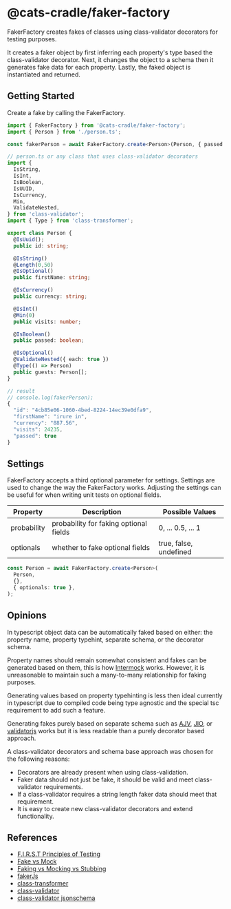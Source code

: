 # @cats-cradle/faker-factory

FakerFactory creates fakes of classes using class-validator decorators for
testing purposes.

It creates a faker object by first inferring each property's type based the
class-validator decorator. Next, it changes the object to a schema then it
generates fake data for each property. Lastly, the faked object is instantiated
and returned.

## Getting Started

Create a fake by calling the FakerFactory.

```typescript
import { FakerFactory } from '@cats-cradle/faker-factory';
import { Person } from './person.ts';

const fakerPerson = await FakerFactory.create<Person>(Person, { passed: true });
```

```typescript
// person.ts or any class that uses class-validator decorators
import {
  IsString,
  IsInt,
  IsBoolean,
  IsUUID,
  IsCurrency,
  Min,
  ValidateNested,
} from 'class-validator';
import { Type } from 'class-transformer';

export class Person {
  @IsUuid();
  public id: string;

  @IsString()
  @Length(0,50)
  @IsOptional()
  public firstName: string;

  @IsCurrency()
  public currency: string;

  @IsInt()
  @Min(0)
  public visits: number;

  @IsBoolean()
  public passed: boolean;

  @IsOptional()
  @ValidateNested({ each: true })
  @Type(() => Person)
  public guests: Person[];
}
```

```ts
// result
// console.log(fakerPerson);
{
  "id": "4cb85e06-1060-4bed-8224-14ec39e0dfa9",
  "firstName": "irure in",
  "currency": "887.56",
  "visits": 24235,
  "passed": true
}
```

## Settings

FakerFactory accepts a third optional parameter for settings. Settings are used
to change the way the FakerFactory works. Adjusting the settings can be useful
for when writing unit tests on optional fields.

| Property    | Description                            | Possible Values        |
| ----------- | -------------------------------------- | ---------------------- |
| probability | probability for faking optional fields | 0, ... 0.5, ... 1      |
| optionals   | whether to fake optional fields        | true, false, undefined |

```typescript
const Person = await FakerFactory.create<Person>(
  Person,
  {},
  { optionals: true },
);
```

## Opinions

In typescript object data can be automatically faked based on either: the
property name, property typehint, separate schema, or the decorator schema.

Property names should remain somewhat consistent and fakes can be generated
based on them, this is how [Intermock](https://github.com/google/intermock)
works. However, it is unreasonable to maintain such a many-to-many relationship
for faking purposes.

Generating values based on property typehinting is less then ideal currently in
typescript due to compiled code being type agnostic and the special tsc
requirement to add such a feature.

Generating fakes purely based on separate schema such as
[AJV](https://www.npmjs.com/package/ajv),
[JIO](https://www.npmjs.com/package/joi), or
[validatorjs](https://www.npmjs.com/package/validatorjs) works but it is less
readable than a purely decorator based approach.

A class-validator decorators and schema base approach was chosen for the
following reasons:

- Decorators are already present when using class-validation.
- Faker data should not just be fake, it should be valid and meet
  class-validator requirements.
- If a class-validator requires a string length faker data should meet that
  requirement.
- It is easy to create new class-validator decorators and extend functionality.

## References

- [F.I.R.S.T Principles of Testing](https://medium.com/@tasdikrahman/f-i-r-s-t-principles-of-testing-1a497acda8d6)
- [Fake vs Mock](https://medium.com/@june.pravin/mocking-is-not-practical-use-fakes-e30cc6eaaf4e)
- [Faking vs Mocking vs Stubbing](https://www.educative.io/answers/what-is-faking-vs-mocking-vs-stubbinghttps://www.educative.io/answers/what-is-faking-vs-mocking-vs-stubbing)
- [fakerJs](https://fakerjs.dev/api/date.html#date)
- [class-transformer](https://github.com/typestack/class-transformer/tree/master)
- [class-validator](https://github.com/typestack/class-validator)
- [class-validator jsonschema](https://github.com/epiphone/class-validator-jsonschema)
